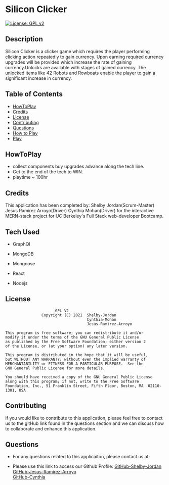 # Silicon Clicker

[![License: GPL v2](https://img.shields.io/badge/License-GPL%20v2-blue.svg)](https://www.gnu.org/licenses/old-licenses/gpl-2.0.en.html)



## Description

Silicon Clicker is a clicker game which requires the player performing clicking action repeatedly to gain currency. Upon earning required currency upgrades will be provided which increase the rate of gaining currency.Unlocks are available with stages of gained currency. The unlocked items like 42 Robots and Rowboats enable the player to gain a significant increase in currency.


## Table of Contents


-   [HowToPlay](#HowToPlay)
-   [Credits](#credits)
-   [License](#license)
-   [Contributing](#contributing)
-   [Questions](#questions)
-   [How to Play](#HOW-TO-PLAY)
-   [Play](https://silicon-clicker.herokuapp.com/)





## HowToPlay

- collect components buy upgrades advance along the tech line.
- Get to the end of the tech to WIN.
- playtime ~ 100hr 

## Credits

This application has been completed by:
                                  Shelby Jordan(Scrum-Master)
                                  Jesus Ramirez Arroyo(Driver)
                                  Cynthia Mohan(Driver)
for the interactive MERN-stack project for UC Berkeley's Full Stack web-developer Bootcamp.

## Tech Used
    
* GraphQl 
  
* MongoDB
* Mongoose
* React
* Nodejs





## License
                          GPL V2
    				Copyright (C) 2021  Shelby-Jordan
                                        Cynthia-Mohan
                                        Jesus-Ramirez-Arroyo

	This program is free software; you can redistribute it and/or
	modify it under the terms of the GNU General Public License
	as published by the Free Software Foundation; either version 2
	of the License, or (at your option) any later version.

	This program is distributed in the hope that it will be useful,
	but WITHOUT ANY WARRANTY; without even the implied warranty of
	MERCHANTABILITY or FITNESS FOR A PARTICULAR PURPOSE.  See the
	GNU General Public License for more details.

	You should have received a copy of the GNU General Public License
	along with this program; if not, write to the Free Software
	Foundation, Inc., 51 Franklin Street, Fifth Floor, Boston, MA  02110-1301, USA

## Contributing

If you would like to contribute to this application, please feel free to contact us to the gitHub link found in the questions section and we can discuss how to collaborate and enhance this application.


## Questions

-   For any questions related to this applicaiton, please contact us at:

-   Please use this link to access our Github Profile: [GitHub-Shelby-Jordan](https://github.com/Kingly77) <br>
    [GitHub-Jesus-Ramirez-Arroyo](https://github.com/JR1994-CA) <br>
    [GitHub-Cynthia](https://github.com/CynthiaMohan) <br>
                                                       
